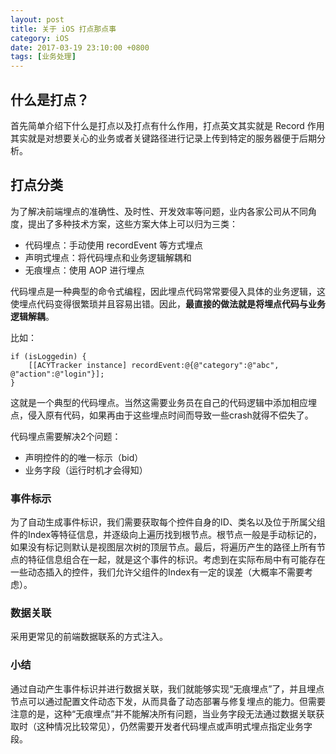 ```yaml
---
layout: post
title: 关于 iOS 打点那点事
category: iOS
date: 2017-03-19 23:10:00 +0800
tags: [业务处理]
---
```


## 什么是打点？
首先简单介绍下什么是打点以及打点有什么作用，打点英文其实就是 Record
作用其实就是对想要关心的业务或者关键路径进行记录上传到特定的服务器便于后期分析。

## 打点分类
为了解决前端埋点的准确性、及时性、开发效率等问题，业内各家公司从不同角度，提出了多种技术方案，这些方案大体上可以归为三类：

* 代码埋点：手动使用 recordEvent 等方式埋点
* 声明式埋点：将代码埋点和业务逻辑解耦和
* 无痕埋点：使用 AOP 进行埋点

代码埋点是一种典型的命令式编程，因此埋点代码常常要侵入具体的业务逻辑，这使埋点代码变得很繁琐并且容易出错。因此，**最直接的做法就是将埋点代码与业务逻辑解耦**。

比如：
    
    if (isLoggedin) {
        [[ACYTracker instance] recordEvent:@{@"category":@"abc", @"action":@"login"}];
    }

这就是一个典型的代码埋点。当然这需要业务员在自己的代码逻辑中添加相应埋点，侵入原有代码，如果再由于这些埋点时间而导致一些crash就得不偿失了。

代码埋点需要解决2个问题：

* 声明控件的的唯一标示（bid）
* 业务字段（运行时机才会得知）

### 事件标示
为了自动生成事件标识，我们需要获取每个控件自身的ID、类名以及位于所属父组件的Index等特征信息，并逐级向上遍历找到根节点。根节点一般是手动标记的，如果没有标记则默认是视图层次树的顶层节点。最后，将遍历产生的路径上所有节点的特征信息组合在一起，就是这个事件的标识。考虑到在实际布局中有可能存在一些动态插入的控件，我们允许父组件的Index有一定的误差（大概率不需要考虑）。

### 数据关联
采用更常见的前端数据联系的方式注入。

### 小结
通过自动产生事件标识并进行数据关联，我们就能够实现“无痕埋点”了，并且埋点节点可以通过配置文件动态下发，从而具备了动态部署与修复埋点的能力。但需要注意的是，这种“无痕埋点”并不能解决所有问题，当业务字段无法通过数据关联获取时（这种情况比较常见），仍然需要开发者代码埋点或声明式埋点指定业务字段。



